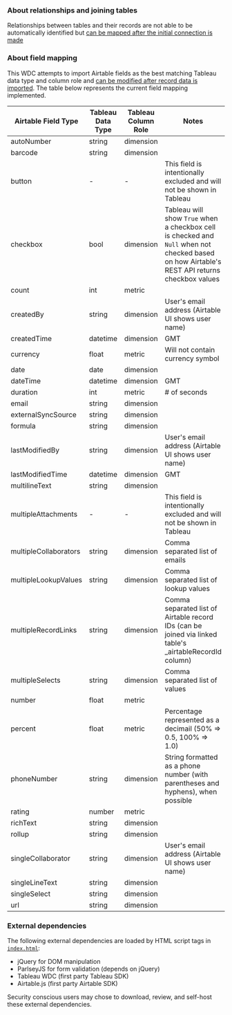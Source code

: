 ### About relationships and joining tables

Relationships between tables and their records are not able to be automatically identified but [can be mapped after the initial connection is made](https://help.tableau.com/current/pro/desktop/en-us/relate_tables.htm)

### About field mapping

This WDC attempts to import Airtable fields as the best matching Tableau data type and column role and [can be modified after record data is imported](https://help.tableau.com/current/pro/desktop/en-us/datafields_typesandroles_datatypes.htm). The table below represents the current field mapping implemented.

| Airtable Field Type   	| Tableau Data Type 	| Tableau Column Role 	| Notes                                                                                                   	|
|-----------------------	|-------------------	|---------------------	|---------------------------------------------------------------------------------------------------------	|
| autoNumber            	| string            	| dimension           	|                                                                                                         	|
| barcode               	| string            	| dimension           	|                                                                                                         	|
| button                	| -                 	| -                   	| This field is intentionally excluded and will not be shown in Tableau                                   	|
| checkbox              	| bool              	| dimension           	| Tableau will show `True` when a checkbox cell is checked and `Null` when not checked based on how Airtable's REST API returns checkbox values                                                                                                        	|
| count                 	| int               	| metric              	|                                                                                                         	|
| createdBy             	| string            	| dimension           	| User's email address (Airtable UI shows user name)                                                      	|
| createdTime           	| datetime          	| dimension           	| GMT                                                                                                     	|
| currency              	| float             	| metric              	| Will not contain currency symbol                                                                        	|
| date                  	| date              	| dimension           	|                                                                                                         	|
| dateTime              	| datetime          	| dimension           	| GMT                                                                                                     	|
| duration              	| int               	| metric              	| # of seconds                                                                                            	|
| email                 	| string            	| dimension           	|                                                                                                         	|
| externalSyncSource    	| string            	| dimension           	|                                                                                                         	|
| formula               	| string            	| dimension           	|                                                                                                         	|
| lastModifiedBy        	| string            	| dimension           	| User's email address (Airtable UI shows user name)                                                      	|
| lastModifiedTime      	| datetime          	| dimension           	| GMT                                                                                                     	|
| multilineText         	| string            	| dimension           	|                                                                                                         	|
| multipleAttachments   	| -                 	| -                   	| This field is intentionally excluded and will not be shown in Tableau                                   	|
| multipleCollaborators 	| string            	| dimension           	| Comma separated list of emails                                                                          	|
| multipleLookupValues  	| string            	| dimension           	| Comma separated list of lookup values                                                                   	|
| multipleRecordLinks   	| string            	| dimension           	| Comma separated list of Airtable record IDs (can be joined via linked table's _airtableRecordId column) 	|
| multipleSelects       	| string            	| dimension           	| Comma separated list of values                                                                          	|
| number                	| float             	| metric              	|                                                                                                         	|
| percent               	| float             	| metric              	| Percentage represented as a decimail (50% => 0.5, 100% => 1.0)                                          	|
| phoneNumber           	| string            	| dimension           	| String formatted as a phone number (with parentheses and hyphens), when possible                        	|
| rating                	| number            	| metric              	|                                                                                                         	|
| richText              	| string            	| dimension           	|                                                                                                         	|
| rollup                	| string            	| dimension           	|                                                                                                         	|
| singleCollaborator    	| string            	| dimension           	| User's email address (Airtable UI shows user name)                                                      	|
| singleLineText        	| string            	| dimension           	|                                                                                                         	|
| singleSelect          	| string            	| dimension           	|                                                                                                         	|
| url                   	| string            	| dimension           	|                                                                                                         	|

### External dependencies

The following external dependencies are loaded by HTML script tags in [`index.html`](index.html):
 - jQuery for DOM manipulation
 - ParlseyJS for form validation (depends on jQuery)
 - Tableau WDC (first party Tableau SDK)
 - Airtable.js (first party Airtable SDK)

Security conscious users may chose to download, review, and self-host these external dependencies.